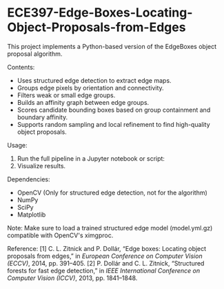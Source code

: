 # ECE397-Edge-Boxes-Locating-Object-Proposals-from-Edges

This project implements a Python-based version of the EdgeBoxes object proposal algorithm.

Contents:
- Uses structured edge detection to extract edge maps.
- Groups edge pixels by orientation and connectivity.
- Filters weak or small edge groups.
- Builds an affinity graph between edge groups.
- Scores candidate bounding boxes based on group containment and boundary affinity.
- Supports random sampling and local refinement to find high-quality object proposals.

Usage:
1. Run the full pipeline in a Jupyter notebook or script:
2. Visualize results.

Dependencies:
- OpenCV (Only for structured edge detection, not for the algorithm)
- NumPy
- SciPy
- Matplotlib

Note:
Make sure to load a trained structured edge model (model.yml.gz) compatible with OpenCV's ximgproc.

Reference:
[1] C. L. Zitnick and P. Dollár, “Edge boxes: Locating object proposals from edges,” in *European Conference on Computer Vision (ECCV)*, 2014, pp. 391–405.
[2] P. Dollár and C. L. Zitnick, “Structured forests for fast edge detection,” in *IEEE International Conference on Computer Vision (ICCV)*, 2013, pp. 1841–1848.
